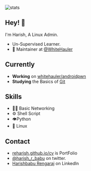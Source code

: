 
![stats](https://github-readme-stats.vercel.app/api?username=reharish&show_icons=true&theme=radical)

## Hey! 👋
I'm Harish, A Linux Admin.

- Un-Supervised Learner.
- 🧭 Maintainer at [@WhiteHauler](https://github.com/whitehauler)

## Currently
- **Working** on [whitehauler/androidpwn](https://github.com/whitehauler/androidpwn)
- **Studying** the Basics of [Git](../../../../) 

## Skills
- 👨‍💻 Basic Networking
- ⚙ Shell Script
- 👁️Python
- 💽 Linux

## Contact
- [reharish.github.io/cv](https://reharish.github.io/cv) is PortFolio
- [@harish_r_babu](https://twitter.com/harish_r_babu) on twitter.
- [Harishbabu Rengaraj](https://in.linkedin.com/in/harishbabu-rengaraj) on LinkedIn

